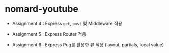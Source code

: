 # nomard-youtube

- Assignment 4 : Express `get`, `post` 및 Middleware 적용

- Assignment 5 : Express Router 적용

- Assignment 6 : Express Pug를 활용한 뷰 적용 (layout, partials, local value)

